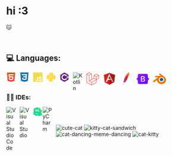 <h1>hi :3</h1>

 😽

<br />

<h2>💻 Languages:</h2>

<img align="left" alt="HTML5" width="26px" src="https://raw.githubusercontent.com/devicons/devicon/1119b9f84c0290e0f0b38982099a2bd027a48bf1/icons/html5/html5-plain.svg" style="padding-right:10px;" title="HTML5" />
<img align="left" alt="CSS3" width="26px" src="https://raw.githubusercontent.com/devicons/devicon/1119b9f84c0290e0f0b38982099a2bd027a48bf1/icons/css3/css3-plain.svg" style="padding-right:10px;" title="CSS"/>
<img align="left" alt="JavaScript" width="26px" src="https://raw.githubusercontent.com/devicons/devicon/1119b9f84c0290e0f0b38982099a2bd027a48bf1/icons/javascript/javascript-plain.svg" style="padding-right:10px;" title="JavaScript" />
<img align="left" alt="Python" width="26px" src="https://raw.githubusercontent.com/devicons/devicon/1119b9f84c0290e0f0b38982099a2bd027a48bf1/icons/python/python-plain.svg" style="padding-right:10px;" title="Python" />
<img align="left" alt="C#" width="26px" src="https://raw.githubusercontent.com/devicons/devicon/1119b9f84c0290e0f0b38982099a2bd027a48bf1/icons/csharp/csharp-plain.svg" style="padding-right:10px;" title="C#"/>
<img align="left" alt="Kotlin" width="26px" src="https://upload.wikimedia.org/wikipedia/commons/0/06/Kotlin_Icon.svg" style="padding-right:10px;" title="Kotlin"/>
<img align="left" alt="Laravel" width="35px" src="https://raw.githubusercontent.com/devicons/devicon/6910f0503efdd315c8f9b858234310c06e04d9c0/icons/laravel/laravel-original.svg" style="padding-right:10px;" title="Laravel"/>
<img align="left" alt="AngularJs" width="35px" src="https://raw.githubusercontent.com/devicons/devicon/6910f0503efdd315c8f9b858234310c06e04d9c0/icons/angularjs/angularjs-original.svg" style="padding-right:10px;" title="AngularJs"/>
<img align="left" alt="Apache" width="35px" src="https://raw.githubusercontent.com/devicons/devicon/6910f0503efdd315c8f9b858234310c06e04d9c0/icons/apache/apache-original.svg" style="padding-right:10px;" title="Apache"/>
<img align="left" alt="Bootstrap" width="35px" src="https://raw.githubusercontent.com/devicons/devicon/6910f0503efdd315c8f9b858234310c06e04d9c0/icons/bootstrap/bootstrap-original.svg" style="padding-right:10px;" title="Bootstrap"/>
<img align="left" alt="Blender" width="35px" src="https://raw.githubusercontent.com/devicons/devicon/6910f0503efdd315c8f9b858234310c06e04d9c0/icons/blender/blender-original.svg" style="padding-right:10px;" title="Blender"/>
<br />
<br />

<h3>🧑‍💻 IDEs:</h3>

<img align="left" alt="Visual Studio Code" width="26px" src="https://cdn.jsdelivr.net/gh/devicons/devicon/icons/vscode/vscode-original.svg" style="padding-right:10px;" title="VSCode"/>
<img align="left" alt="Visual Studio" width="26px" src="https://upload.wikimedia.org/wikipedia/commons/5/59/Visual_Studio_Icon_2019.svg" style="padding-right:10px;" title="Visual Studio"/>
<img align="left" alt="PyCharm" width="26px" src="https://raw.githubusercontent.com/devicons/devicon/1119b9f84c0290e0f0b38982099a2bd027a48bf1/icons/pycharm/pycharm-plain.svg" title="PyCharm"/>
<img align="left" alt="PyCharm" width="26px" src="https://upload.wikimedia.org/wikipedia/commons/9/9c/IntelliJ_IDEA_Icon.svg" style="padding-right:10px;" title="IntellIJ"/>

<br />
<br />

![cute-cat](https://github.com/user-attachments/assets/3ffb575d-7ab2-47b0-9817-b84bf1c26e54)
![kitty-cat-sandwich](https://github.com/user-attachments/assets/16a58a74-9987-49e5-aca7-af8de35a6147)
![cat-dancing-meme-dancing](https://github.com/user-attachments/assets/e4ce26be-7a33-40ef-b784-78269a57b399)
![cat-kitty](https://github.com/user-attachments/assets/0738cf0f-cbe5-4caa-b84b-a90ebbeddbe4)
